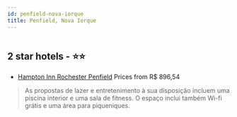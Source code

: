 ```yaml
---
id: penfield-nova-iorque
title: Penfield, Nova Iorque
---
```


<center><img src="https://i.travelapi.com/hotels/17000000/16710000/16700200/16700169/f9280ef9_z.jpg" alt="" /></center>


##  2 star hotels - ⭐️⭐️

-    [Hampton Inn Rochester Penfield](https://us.hurb.com/hotels/penfield/hampton-inn-rochester-penfield-HT-SEPH?cmp=18055) Prices from R$ 896,54
   > As propostas de lazer e entretenimento à sua disposição incluem uma piscina interior e uma sala de fitness. O espaço inclui também Wi-fi grátis e uma área para piqueniques.
